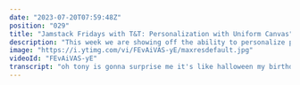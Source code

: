 ```yaml
---
date: "2023-07-20T07:59:48Z"
position: "029"
title: "Jamstack Fridays with T&T: Personalization with Uniform Canvas"
description: "This week we are showing off the ability to personalize parts of a website and A/B test using Uniform Canvas, Tailwind.ui and Next.js"
image: "https://i.ytimg.com/vi/FEvAiVAS-yE/maxresdefault.jpg"
videoId: "FEvAiVAS-yE"
transcript: "oh tony is gonna surprise me it's like halloween my birthday is soon dude alright i'm gonna i'm gonna share something with you today tim and it is um it's on uniform platform okay it's gonna be it's going to have tailwind it's going to be nexjs and we're going to do some cool personalization with some of the pieces of our page within canvas this is jam stack friday with tnt [Music] before we dive in because you said a lot of words that people might not know what it is because we are on our gemsec friday's episode right so personalization sure people know what that is but what is canvas can you give me like a one sentence run through and then show your screen canvas is our uh offering by uniform that uh gives developers business users marketers an ability to build compositions okay not pages but compositions that can be later injected anywhere they want in the mobile app in a facebook page in a website in pwa yeah or they can just inject it into a page and replace the whole page if they want to and these compositions are built by connecting like different sources right not just from one place no uh you're able to bring in different sources so kind of going to our composable dxp and everybody is talking about that they have a fancy word yeah but really we are the composable dxp we are able to bring all different sources together and given ability for companies to build what they like based on that awesome so welcome to gemstock fridays and we're going to go a little bit into the product where tony and i work at the startup i'm going to show you some cool stuff at least that's what he told me i don't know yet that's the fun part about this one so how about you share your screen and wow me how about that i'll try there he goes all righty then all right so what do you see here is a set of components uh where i'm building in an ability for us to create content and add it into a composition as i earlier said we need to build compositions but compositions are built out of base of components so these components are going to bring data directly from uniform it's not going to come from an external source but there's going to be a component on the page that will also will be feeding data from contentful cms for example now we have a page which is a composition component that has a header which has a navigation item well a navigation which will have multiple navigation items in a second so before that let's go ahead and take a look at what is navigation so navigation is just a navigation component that holds slot that has content and i can add navigation items in here and i can personalize them so this is how you structure your components and then you add them inside of your compositions and since i use slots here i can nest component insider components yeah so slots is where you include other components basically right it's like a placeholder kind of thing yeah cool so let's go ahead and take a look at my home page and let me delete all this there we go so we're going to start from scratch yeah let's start from scratch let's take a look at it ctrl s a little shortcut we have here click preview and boom i have content that is coming from that's really interesting to me because you just emptied this out oh there's a hero okay so we have a one hero component in your main placeholder that is graffiti from contentful okay yep and i have tailwinds as i mentioned so i can actually do some management of my background colors directly from this property here or a parameter yeah so let's go ahead and just do this personalization really quick we will add a hero personalization realization choose a default variation or a matching and then i will add another hero yeah and i'll go to my and select architecture accept it and here i'm going to change background color to blue okay so we are now personalizing either for architecture or graffiti and then when you personalize it it will show different colors i guess i haven't seen this so i'm just kind of trying to understand what's going to happen cool so what we're going to do here is we're going to do personalization of content plus the property of css property so let's see how that will look i could have just refreshed yeah that's fine i guess default version let's do what if architecture set score boom nice so you just change the css class but it looks magical that's a nice combination right something simple that really gives you this different vibe so if you want like uh your um your team needs to do a b testing of colors of a button hey this is an easy way to do it directly from uniform so let's go to here now and start building out that navigation so first thing i'm going to add a navigation and then let's start adding navigation items all right so as you can see all of this data can be easily feeding from a headless cms so let's just do home for example well in this case it's not coming from a headless cms but from our canvas system right but you can kind of choose correct where it comes from yeah so you can choose how whatever the source is so let's save it up and then go and refresh our page close this stuff here oh there it is home oh and we're looking at architectural personalization yeah yeah we'll clear that for now so home is here so let's go ahead and add one more navigation item and call it i don't know exhibitions and then and give it a slug exhibitions okay refresh we have navis okay so this is pretty much and i'm showing you how you can easily manage your navigation directory but how about we personalize that navigation and show you different navigation items based on your intents navigation where's my navigation this is what i want to personalize sorry exactly yeah and inside of navigation i want to personalize items yeah you can do so many different approaches i guess okay so here we do home i guess like what we had we'll just do a home home add analytics information here so navigation personalization realization and then let's just do we'll ignore default variations so matching personalized variation ignore default variations and we'll do a number of variations to show let's say three okay so three menu items basically correct so i have some intents that already pre i have prepared ahead of time so let's call this membership and then potential membership is my intent whatever the link is and then we need to specify something here so visit slug slug so nothing nothing for these two items so what i can actually do is i can actually take them out put them on top here so they will so they always show and they're not based on personalization yeah okay cool and then i can make that one again yep and now here i can say that if i match an intent go ahead and show me this navigation item because i selected the matching criteria show matching personalization variation ignore default variation and we don't have any default variations yeah exactly so you can just show that okay so i'm gonna go here now refresh my page i'm gonna see home and visit exactly then i'm gonna do architecture and then i'm gonna say potentially this visitor would like to see oh and look it just showed up that's very interesting so that navigation but to make it more interesting looking let's add a little more content here so we have testimonial we'll go ahead and use it as let's say architecture and here i'm using a different capability of utilizing that css style but i just added them as a drop down so i don't have to type it's a little easier because content editors might not want to like type bg blue 600 or something exactly and they might forget to enter something in there but here is them boom and they might not know what yeah they might not even know what it's there so then i'll add another potential membership here intent make sure it's personalized membership and the reason i'm doing this i'll explain in a second i'm going to refresh this page and as you can see a component popped up yeah and the only reason i did is because when we're doing the personalization of a navigation you can't it's not that effective it doesn't pop up it's useful for it for your visitors when they visit the site but here as you can see uh we have first three different personalizations kind of working one is we're doing the content plus css property and then a component pops up because we are in that membership um intent and plus we're adding another navigational item so that's what i wanted to show you i wanted to show you how easy you can go in different direction just start doing personalization and uniform makes it so much easier what i really like here is that you can you can go quite granular right you can actually personalize specific little properties there like the color or a font or whatever you want it because we hear quite often like hey can i do an a b test of my button being red or blue and that's actually super easy in this case you can just change it to gray hit publish or red or whatever and it will probably just show now right and you could also do a personalization with another component here that then changes color because you like graffiti more than architecture all but by five points yeah it's nice and yeah i have not seen it work this way and it's super clean and you did this in like i'm looking at my clock we're we're 10 minutes 15 minutes in and it there you there you go you just did that it's very cool and i can move the component above now oh yeah cool yeah drag and drop and and notice that i'm using one um same content one property here same content different property here two different components so it's nice so people if you like personalization if you like drag and drop stuff and a simple front-end to be able to query this stuff you should check this out at uniform.dev because this is where we work and we're super excited about this product that we created like we didn't really show you now how it works in the code but it's generally easy to do this and maybe that's for another episode so thank you for watching and thank you tony because this was cool thank you for doing that little extra work there of course thank you guys see you soon awesome cheers bye"
---
```


